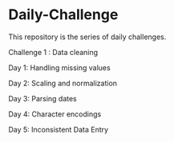 # Daily-Challenge
This repository is the series of daily challenges.

Challenge 1 : Data cleaning

  Day 1: Handling missing values
  
  Day 2: Scaling and normalization

  Day 3: Parsing dates

  Day 4: Character encodings

  Day 5: Inconsistent Data Entry

